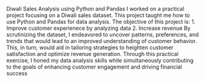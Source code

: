  Diwali Sales Analysis using Python and Pandas
I worked on a practical project focusing on a Diwali sales dataset. This project taught me how to
use Python and Pandas for data analysis.
The objective of this project is: 1. Improve customer experienece by analyzing data 2. Increase
revenue
By scrutinizing the dataset, I endeavored to uncover patterns, preferences, and trends that would
lead to an improved understanding of customer behavior. This, in turn, would aid in tailoring
strategies to heighten customer satisfaction and optimize revenue generation. Through this practical
exercise, I honed my data analysis skills while simultaneously contributing to the goals of enhancing
customer engagement and driving financial success
